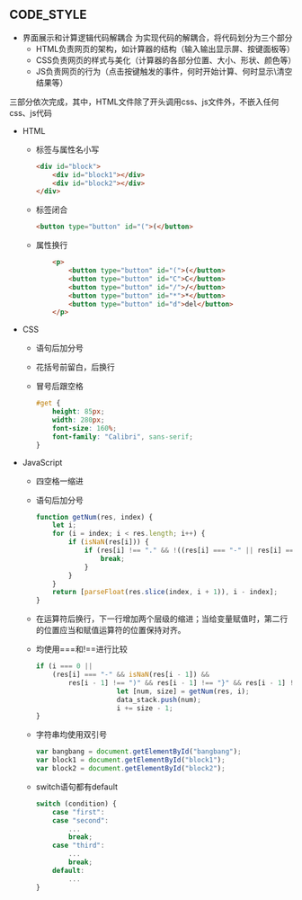 ## CODE_STYLE

* 界面展示和计算逻辑代码解耦合
  为实现代码的解耦合，将代码划分为三个部分
  * HTML负责网页的架构，如计算器的结构（输入输出显示屏、按键面板等）
  * CSS负责网页的样式与美化（计算器的各部分位置、大小、形状、颜色等）
  * JS负责网页的行为（点击按键触发的事件，何时开始计算、何时显示\清空结果等）

​		三部分依次完成，其中，HTML文件除了开头调用css、js文件外，不嵌入任何css、js代码 

* HTML

  * 标签与属性名小写

    ```html
    <div id="block">
        <div id="block1"></div>
        <div id="block2"></div>
    </div>
    ```

  * 标签闭合

    ```html
    <button type="button" id="(">(</button>
    ```

  * 属性换行

    ```html
        <p>
            <button type="button" id="(">(</button>
            <button type="button" id="C">C</button>
            <button type="button" id="/">/</button>
            <button type="button" id="*">*</button>
            <button type="button" id="d">del</button>
        </p>
    ```

* CSS

  * 语句后加分号

  * 花括号前留白，后换行

  * 冒号后跟空格

    ```css
    #get {
        height: 85px;
        width: 280px;
        font-size: 160%;
        font-family: "Calibri", sans-serif;
    }
    ```

  

* JavaScript

  * 四空格一缩进

  * 语句后加分号

    ```javascript
    function getNum(res, index) {
        let i;
        for (i = index; i < res.length; i++) {
            if (isNaN(res[i])) {
                if (res[i] !== "." && !((res[i] === "-" || res[i] === "+") && i === index)) {
                    break;
                }
            }
        }
        return [parseFloat(res.slice(index, i + 1)), i - index];
    }
    ```

  * 在运算符后换行，下一行增加两个层级的缩进；当给变量赋值时，第二行的位置应当和赋值运算符的位置保持对齐。

  * 均使用===和!==进行比较

    ```javascript
    if (i === 0 || 
    	(res[i] === "-" && isNaN(res[i - 1]) && 
        	res[i - 1] !== ")" && res[i - 1] !== "}" && res[i - 1] !== "]" && res[i - 1] !== ">")) {
                        let [num, size] = getNum(res, i);
                        data_stack.push(num);
                        i += size - 1;
    }
    ```

  * 字符串均使用双引号

    ```javascript
    var bangbang = document.getElementById("bangbang");
    var block1 = document.getElementById("block1");
    var block2 = document.getElementById("block2");
    ```

  * switch语句都有default

    ```javascript
    switch (condition) {
        case "first":
        case "second":
            ...
            break;
        case "third":
            ...
     		break;
        default:
        	...
    }
    ```